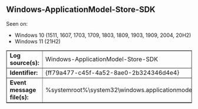 ## Windows-ApplicationModel-Store-SDK

Seen on:
* Windows 10 (1511, 1607, 1703, 1709, 1803, 1809, 1903, 1909, 2004, 20H2)
* Windows 11 (21H2)

<table border="1" class="docutils">
  <tbody>
    <tr>
      <td><b>Log source(s):</b></td>
      <td>Windows-ApplicationModel-Store-SDK</td>
    </tr>
    <tr>
      <td><b>Identifier:</b></td>
      <td>{ff79a477-c45f-4a52-8ae0-2b324346d4e4}</td>
    </tr>
    <tr>
      <td><b>Event message file(s):</b></td>
      <td>%systemroot%\system32\windows.applicationmodel.store.dll</td>
    </tr>
  </tbody>
</table>

&nbsp;

